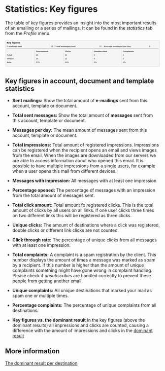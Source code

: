 # Statistics: Key figures

The table of key figures provides an insight into the most important 
results of an emailing or a series of mailings. It can be found in the 
*statistics* tab from the *Profile* menu.

![Key figures](../images/key_figures.png)

## Key figures in account, document and template statistics

- **Sent mailings:** Show the total amount of **e-mailings** sent from 
this account, template or document.

- **Total sent messages:** Show the total amount of **messages** sent 
from this account, template or document.

- **Messages per day:** The mean amount of messages sent from this account, 
template or document.

- **Total impressions:** Total amount of registered impressions. Impressions 
can be registered when the recipient opens an email and views images from 
the email. When the images are downloaded from our servers we are able to 
access information about who opened this email. It is possible to have 
multiple impressions from a single users, for example when a user opens this 
mail from different devices.

- **Messages with impression:** All messages with at least one impression.

- **Percentage opened:** The percentage of messages with an impression 
from the total amount of messages sent.

- **Total click amount:** Total amount fo registered clicks. This is the 
total amount of clicks by all users on all links. If one user clicks three
times on two different links this will be registered as three clicks.

- **Unique clicks:** The amount of destinations where a click was registered, 
double clicks or different link clicks are not counted.

- **Click through rate:** The percentage of unique clicks from all messages 
with at least one impression.

- **Total complaints:** A complaint is a spam registration by the client.
This number displays the amount of times a message was marked as spam by 
a recipient. If this number is higher than the amount of unique complaints 
something might have gone wrong in complaint handling. Please check if 
*unsubscribes* are handled correctly to prevent these people from getting 
another email.

- **Unique complaints:** All unique destinations that marked your mail as 
spam one or multiple times.

- **Percentage complaints:** The percentage of unique complaints from all 
destinations.

- **Key figures vs. the dominant result**
In the key figures (above the dominant results) all impressions and clicks 
are counted, causing a difference with the amount of impressions and clicks 
in the [dominant result](./the-dominant-results-of-a-mailing)

## More information
[The dominant result per destination](./the-dominant-results-of-a-mailing)
